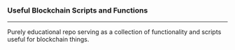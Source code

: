 ### Useful Blockchain Scripts and Functions

---

Purely educational repo serving as a collection of functionality and scripts useful for blockchain things.
